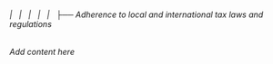###### |   |   |   |   |   ├── Adherence to local and international tax laws and regulations

*Add content here*